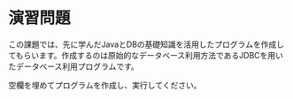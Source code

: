 # 演習問題
この課題では、先に学んだJavaとDBの基礎知識を活用したプログラムを作成してもらいます。作成するのは原始的なデータベース利用方法であるJDBCを用いたデータベース利用プログラムです。

空欄を埋めてプログラムを作成し、実行してください。

